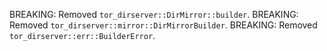 BREAKING: Removed `tor_dirserver::DirMirror::builder`.
BREAKING: Removed `tor_dirserver::mirror::DirMirrorBuilder`.
BREAKING: Removed `tor_dirserver::err::BuilderError`.
